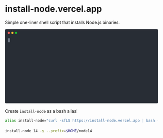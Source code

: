 # install-node.vercel.app

Simple one-liner shell script that installs Node.js binaries.

<img src="./demo/install-node.svg" width="640" alt="Demo" />

Create `install-node` as a bash alias!

```bash
alias install-node="curl -sfLS https://install-node.vercel.app | bash -s --"

install-node 14 -y --prefix=$HOME/node14
```
